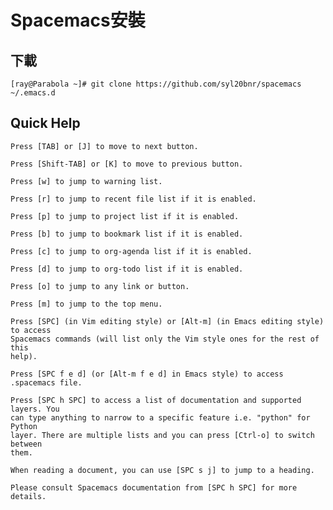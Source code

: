 Spacemacs安裝
=======================

下載
----------

    [ray@Parabola ~]# git clone https://github.com/syl20bnr/spacemacs ~/.emacs.d

Quick Help
----------

    Press [TAB] or [J] to move to next button.
    
    Press [Shift-TAB] or [K] to move to previous button.

    Press [w] to jump to warning list.

    Press [r] to jump to recent file list if it is enabled.

    Press [p] to jump to project list if it is enabled.

    Press [b] to jump to bookmark list if it is enabled.

    Press [c] to jump to org-agenda list if it is enabled.

    Press [d] to jump to org-todo list if it is enabled.

    Press [o] to jump to any link or button.

    Press [m] to jump to the top menu.

    Press [SPC] (in Vim editing style) or [Alt-m] (in Emacs editing style) to access
    Spacemacs commands (will list only the Vim style ones for the rest of this
    help).

    Press [SPC f e d] (or [Alt-m f e d] in Emacs style) to access .spacemacs file.

    Press [SPC h SPC] to access a list of documentation and supported layers. You
    can type anything to narrow to a specific feature i.e. "python" for Python
    layer. There are multiple lists and you can press [Ctrl-o] to switch between
    them.

    When reading a document, you can use [SPC s j] to jump to a heading.

    Please consult Spacemacs documentation from [SPC h SPC] for more details.    
